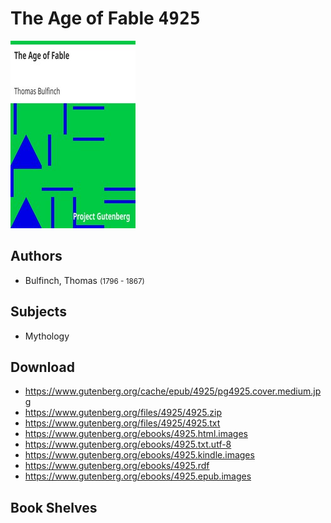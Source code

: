 # The Age of Fable <kbd>4925</kbd>

![](./cover.medium.jpg "")

## Authors


 - Bulfinch, Thomas <small>(1796 - 1867)</small>

## Subjects


 - Mythology

## Download


 - https://www.gutenberg.org/cache/epub/4925/pg4925.cover.medium.jpg
 - https://www.gutenberg.org/files/4925/4925.zip
 - https://www.gutenberg.org/files/4925/4925.txt
 - https://www.gutenberg.org/ebooks/4925.html.images
 - https://www.gutenberg.org/ebooks/4925.txt.utf-8
 - https://www.gutenberg.org/ebooks/4925.kindle.images
 - https://www.gutenberg.org/ebooks/4925.rdf
 - https://www.gutenberg.org/ebooks/4925.epub.images

## Book Shelves


